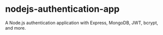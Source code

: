 # nodejs-authentication-app
A Node.js authentication application with Express, MongoDB, JWT, bcrypt, and more.
